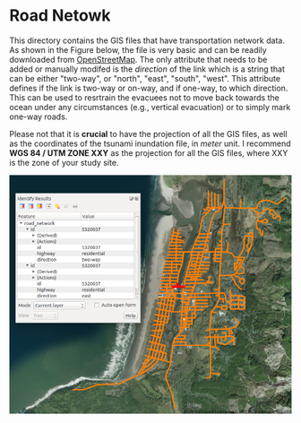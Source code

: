 # Road Netowk

This directory contains the GIS files that have transportation network data. As shown in the Figure below, the file is very basic and can be readily downloaded from [OpenStreetMap](https://www.openstreetmap.org). The only attribute that needs to be added or manually modifed is the *direction* of the link which is a string that can be either "two-way", or "north", "east", "south", "west". This attribute defines if the link is two-way or on-way, and if one-way, to which direction. This can be used to resrtrain the evacuees not to move back towards the ocean under any circumstances (e.g., vertical evacuation) or to simply mark one-way roads.

Please not that it is **crucial** to have the projection of all the GIS files, as well as the coordinates of the tsunami inundation file, in *meter* unit. I recommend **WGS 84 / UTM ZONE XXY** as the projection for all the GIS files, where XXY is the zone of your study site.

![Transportation Network](road_network.png?raw=true "Road Network")
